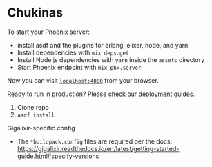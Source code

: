# Chukinas

To start your Phoenix server:

  * install asdf and the plugins for erlang, elixer, node, and yarn
  * Install dependencies with `mix deps.get`
  * Install Node.js dependencies with `yarn` inside the `assets` directory
  * Start Phoenix endpoint with `mix phx.server`

Now you can visit [`localhost:4000`](http://localhost:4000) from your browser.

Ready to run in production? Please [check our deployment guides](https://hexdocs.pm/phoenix/deployment.html).

  1. Clone repo
  2. `asdf install`

Gigalixir-specific config

  * The `*buildpack.config` files are required per the docs: https://gigalixir.readthedocs.io/en/latest/getting-started-guide.html#specify-versions

